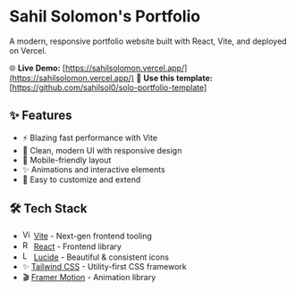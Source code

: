 # Sahil Solomon's Portfolio

A modern, responsive portfolio website built with React, Vite, and deployed on Vercel.

🌐 **Live Demo:** [https://sahilsolomon.vercel.app/](https://sahilsolomon.vercel.app/)
🙌 **Use this template:** [https://github.com/sahilsol0/solo-portfolio-template]

## ✨ Features

- ⚡ Blazing fast performance with Vite
- 🎨 Clean, modern UI with responsive design
- 📱 Mobile-friendly layout
- ✨ Animations and interactive elements
- 🔧 Easy to customize and extend

## 🛠 Tech Stack

- <img src="https://vitejs.dev/logo.svg" width="16" height="16" alt="Vite"/> [Vite](https://vitejs.dev/) - Next-gen frontend tooling
- <img src="https://reactjs.org/favicon.ico" width="16" height="16" alt="React"/> [React](https://reactjs.org/) - Frontend library
- <img src="https://lucide.dev/favicon.ico" width="16" height="16" alt="Lucide"/> [Lucide](https://lucide.dev/) - Beautiful & consistent icons
- ✨ [Tailwind CSS](https://tailwindcss.com/) - Utility-first CSS framework
- 🎬 [Framer Motion](https://www.framer.com/motion/) - Animation library
